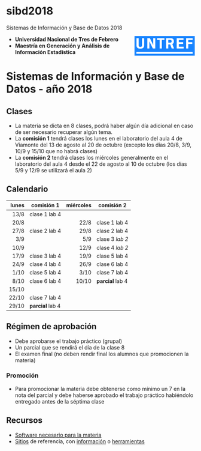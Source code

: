 # sibd2018
Sistemas de Información y Base de Datos 2018

<img style="float: right;" align="right" src="imagenes/logo_untref_celeste.png">

* **Universidad Nacional de Tres de Febrero**
* **Maestría en Generación y Análisis de Información Estadística**

# Sistemas de Información y Base de Datos - año 2018

## Clases

* La materia se dicta en 8 clases, podrá haber algún día adicional en caso de ser necesario recuperar algún tema. 
* La **comisión 1** tendrá clases los lunes en el laboratorio del aula 4 de Viamonte del 13 de agosto al 20 de octubre (excepto los días 20/8, 3/9, 10/9 y 15/10 que no habrá clases)
* La **comisión 2** tendrá clases los miércoles generalmente en el laboratorio del aula 4 desde el 22 de agosto al 10 de octubre (los días 5/9 y 12/9 se utilizará el aula 2)

## Calendario

lunes     |     comisión 1    | miércoles | comisión 2        |
---------:|-------------------|----------:|-------------------|
13/8      |   clase 1   lab 4 |           |                   |
20/8      |                   | 22/8      | clase 1     lab 4 |
27/8      |   clase 2   lab 4 | 29/8      | clase 2     lab 4 |
 3/9      |                   |  5/9      | clase 3    *lab 2*|
10/9      |                   | 12/9      | clase 4    *lab 2*|
17/9      |   clase 3   lab 4 | 19/9      | clase 5     lab 4 |
24/9      |   clase 4   lab 4 | 26/9      | clase 6     lab 4 |
 1/10     |   clase 5   lab 4 |  3/10     | clase 7     lab 4 |
 8/10     |   clase 6   lab 4 | 10/10     | **parcial** lab 4 |
15/10     |                   |           |                   |
22/10     |   clase 7   lab 4 |           |                   |
29/10     | **parcial** lab 4 |           |                   |

## Régimen de aprobación

* Debe aprobarse el trabajo práctico (grupal)
* Un parcial que se rendirá el día de la clase 8
* El examen final (no deben rendir final los alumnos que promocionen la materia)

### Promoción

* Para promocionar la materia debe obtenerse como mínimo un 7 en la nota del parcial y debe haberse aprobado el trabajo práctico habiéndolo entregado antes de la séptima clase

## Recursos

* [Software necesario para la materia](software.md#software-a-instalar-untref-siybd-2018)
* [Sitios](sitios.md#sitios-de-referencia-untref-siybd-2018) de referencia, con [información](sitios.md#información) o [herramientas](sitios.md#herramientas)

